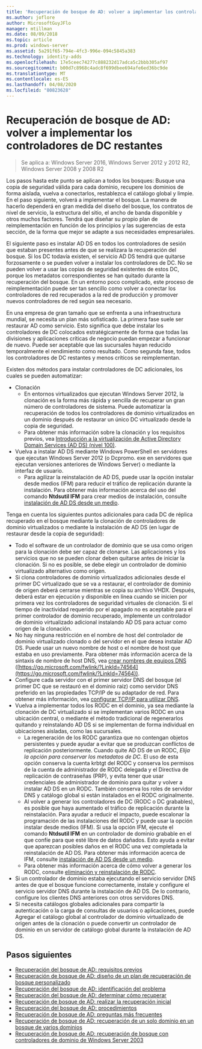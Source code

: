 ```yaml
---
title: 'Recuperación de bosque de AD: volver a implementar los controladores de DC restantes'
ms.author: joflore
author: MicrosoftGuyJFlo
manager: mtillman
ms.date: 08/09/2018
ms.topic: article
ms.prod: windows-server
ms.assetid: 5a291f65-794e-4fc3-996e-094c5845a383
ms.technology: identity-adds
ms.openlocfilehash: 17e5ceec74277c888232d17adca5c2bbb305af97
ms.sourcegitcommit: b00d7c8968c4adc8f699dbee694afe6ed36bc9de
ms.translationtype: MT
ms.contentlocale: es-ES
ms.lasthandoff: 04/08/2020
ms.locfileid: "80823628"
---
```

# <a name="ad-forest-recovery---redeploy-remaining-dcs"></a>Recuperación de bosque de AD: volver a implementar los controladores de DC restantes

>Se aplica a: Windows Server 2016, Windows Server 2012 y 2012 R2, Windows Server 2008 y 2008 R2

Los pasos hasta este punto se aplican a todos los bosques: Busque una copia de seguridad válida para cada dominio, recupere los dominios de forma aislada, vuelva a conectarlos, restablezca el catálogo global y limpie. En el paso siguiente, volverá a implementar el bosque. La manera de hacerlo dependerá en gran medida del diseño del bosque, los contratos de nivel de servicio, la estructura del sitio, el ancho de banda disponible y otros muchos factores. Tendrá que diseñar su propio plan de reimplementación en función de los principios y las sugerencias de esta sección, de la forma que mejor se adapte a sus necesidades empresariales.  
  
El siguiente paso es instalar AD DS en todos los controladores de sesión que estaban presentes antes de que se realizara la recuperación del bosque. Si los DC todavía existen, el servicio AD DS tendrá que quitarse forzosamente o se pueden volver a instalar los controladores de DC. No se pueden volver a usar las copias de seguridad existentes de estos DC, porque los metadatos correspondientes se han quitado durante la recuperación del bosque. En un entorno poco complicado, este proceso de reimplementación puede ser tan sencillo como volver a conectar los controladores de red recuperados a la red de producción y promover nuevos controladores de red según sea necesario.  
  
En una empresa de gran tamaño que se enfrenta a una infraestructura mundial, se necesita un plan más sofisticado. La primera fase suele ser restaurar AD como servicio. Esto significa que debe instalar los controladores de DC colocados estratégicamente de forma que todas las divisiones y aplicaciones críticas de negocio puedan empezar a funcionar de nuevo. Puede ser aceptable que las sucursales hayan reducido temporalmente el rendimiento como resultado. Como segunda fase, todos los controladores de DC restantes y menos críticos se reimplementan.  
  
 Existen dos métodos para instalar controladores de DC adicionales, los cuales se pueden automatizar:  
  
- Clonación  
   - En entornos virtualizados que ejecutan Windows Server 2012, la clonación es la forma más rápida y sencilla de recuperar un gran número de controladores de sistema. Puede automatizar la recuperación de todos los controladores de dominio virtualizados en un dominio después de restaurar un único DC virtualizado desde la copia de seguridad.  
   - Para obtener más información sobre la clonación y los requisitos previos, vea [Introducción a la virtualización de Active Directory Domain Services (AD DS) (nivel 100)](https://technet.microsoft.com/library/hh831734.aspx).  
- Vuelva a instalar AD DS mediante Windows PowerShell en servidores que ejecutan Windows Server 2012 (o Dcpromo. exe en servidores que ejecutan versiones anteriores de Windows Server) o mediante la interfaz de usuario.  
   - Para agilizar la reinstalación de AD DS, puede usar la opción instalar desde medios (IFM) para reducir el tráfico de replicación durante la instalación. Para obtener más información acerca del uso del comando **Ntdsutil IFM** para crear medios de instalación, consulte [instalación de AD DS desde un medio](https://technet.microsoft.com/library/cc770654\(WS.10\).aspx).  

Tenga en cuenta los siguientes puntos adicionales para cada DC de réplica recuperado en el bosque mediante la clonación de controladores de dominio virtualizados o mediante la instalación de AD DS (en lugar de restaurar desde la copia de seguridad):  
  
- Todo el software de un controlador de dominio que se usa como origen para la clonación debe ser capaz de clonarse. Las aplicaciones y los servicios que no se pueden clonar deben quitarse antes de iniciar la clonación. Si no es posible, se debe elegir un controlador de dominio virtualizado alternativo como origen.  
- Si clona controladores de dominio virtualizados adicionales desde el primer DC virtualizado que se va a restaurar, el controlador de dominio de origen deberá cerrarse mientras se copia su archivo VHDX. Después, deberá estar en ejecución y disponible en línea cuando se inicien por primera vez los controladores de seguridad virtuales de clonación. Si el tiempo de inactividad requerido por el apagado no es aceptable para el primer controlador de dominio recuperado, implemente un controlador de dominio virtualizado adicional instalando AD DS para actuar como origen de la clonación.  
- No hay ninguna restricción en el nombre de host del controlador de dominio virtualizado clonado o del servidor en el que desea instalar AD DS. Puede usar un nuevo nombre de host o el nombre de host que estaba en uso previamente. Para obtener más información acerca de la sintaxis de nombre de host DNS, vea [crear nombres de equipos DNS](https://technet.microsoft.com/library/cc785282.aspx) ([https://go.microsoft.com/fwlink/?LinkId=74564](https://go.microsoft.com/fwlink/?LinkId=74564)).  
- Configure cada servidor con el primer servidor DNS del bosque (el primer DC que se restauró en el dominio raíz) como servidor DNS preferido en las propiedades TCP/IP de su adaptador de red. Para obtener más información, vea [configurar TCP/IP para utilizar DNS](https://technet.microsoft.com/library/cc779282.aspx).  
- Vuelva a implementar todos los RODC en el dominio, ya sea mediante la clonación de DC virtualizado si se implementan varios RODC en una ubicación central, o mediante el método tradicional de regenerarlos quitando y reinstalando AD DS si se implementan de forma individual en ubicaciones aisladas, como las sucursales.  
   - La regeneración de los RODC garantiza que no contengan objetos persistentes y puede ayudar a evitar que se produzcan conflictos de replicación posteriormente. Cuando quite AD DS de un RODC, *Elija la opción para conservar los metadatos de DC*. El uso de esta opción conserva la cuenta krbtgt del RODC y conserva los permisos de la cuenta de administrador de RODC delegada y el Directiva de replicación de contraseñas (PRP), y evita tener que usar credenciales de administrador de dominio para quitar y volver a instalar AD DS en un RODC. También conserva los roles de servidor DNS y catálogo global si están instalados en el RODC originalmente.  
   - Al volver a generar los controladores de DC (RODC o DC grabables), es posible que haya aumentado el tráfico de replicación durante la reinstalación. Para ayudar a reducir el impacto, puede escalonar la programación de las instalaciones del RODC y puede usar la opción instalar desde medios (IFM). Si usa la opción IFM, ejecute el comando **Ntdsutil IFM** en un controlador de dominio grabable en el que confíe para que esté libre de datos dañados. Esto ayuda a evitar que aparezcan posibles daños en el RODC una vez completada la reinstalación de AD DS. Para obtener más información acerca de IFM, consulte [instalación de AD DS desde un medio](https://technet.microsoft.com/library/cc770654\(WS.10\).aspx).  
   - Para obtener más información acerca de cómo volver a generar los RODC, consulte [eliminación y reinstalación de RODC](https://technet.microsoft.com/library/cc835490\(WS.10\).aspx).  
- Si un controlador de dominio estaba ejecutando el servicio servidor DNS antes de que el bosque funcione correctamente, instale y configure el servicio servidor DNS durante la instalación de AD DS. De lo contrario, configure los clientes DNS anteriores con otros servidores DNS.  
- Si necesita catálogos globales adicionales para compartir la autenticación o la carga de consultas de usuarios o aplicaciones, puede Agregar el catálogo global al controlador de dominio virtualizado de origen antes de la clonación o puede convertir un controlador de dominio en un servidor de catálogo global durante la instalación de AD DS.  
  
## <a name="next-steps"></a>Pasos siguientes

- [Recuperación del bosque de AD: requisitos previos](AD-Forest-Recovery-Prerequisties.md)  
- [Recuperación de bosque de AD: diseño de un plan de recuperación de bosque personalizado](AD-Forest-Recovery-Devising-a-Plan.md)  
- [Recuperación del bosque de AD: identificación del problema](AD-Forest-Recovery-Identify-the-Problem.md)
- [Recuperación del bosque de AD: determinar cómo recuperar](AD-Forest-Recovery-Determine-how-to-Recover.md)
- [Recuperación de bosque de AD: realizar la recuperación inicial](AD-Forest-Recovery-Perform-initial-recovery.md)  
- [Recuperación del bosque de AD: procedimientos](AD-Forest-Recovery-Procedures.md)  
- [Recuperación de bosque de AD: preguntas más frecuentes](AD-Forest-Recovery-FAQ.md)  
- [Recuperación de bosque de AD: recuperación de un solo dominio en un bosque de varios dominios](AD-Forest-Recovery-Single-Domain-in-Multidomain-Recovery.md)  
- [Recuperación de bosque de AD: recuperación de bosque con controladores de dominio de Windows Server 2003](AD-Forest-Recovery-Windows-Server-2003.md)
